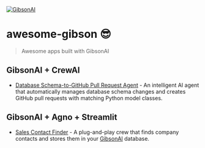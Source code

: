 [![GibsonAI](https://github.com/user-attachments/assets/318ac82d-08ca-42fa-86af-127c9a3d3247)](https://gibsonai.com/)

# awesome-gibson 😎

> Awesome apps built with GibsonAI

## GibsonAI + CrewAI

- [Database Schema-to-GitHub Pull Request Agent](./database-schema-to-pr-agent/) - An intelligent AI agent that automatically manages database schema changes and creates GitHub pull requests with matching Python model classes.

## GibsonAI + Agno + Streamlit

- [Sales Contact Finder](./sales_contact_finder/) - A plug-and-play crew that finds company contacts and stores them in your [GibsonAI](https://app.gibsonai.com) database.